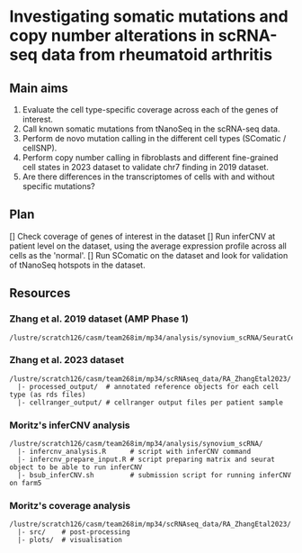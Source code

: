 # Investigating somatic mutations and copy number alterations in scRNA-seq data from rheumatoid arthritis

## Main aims

1. Evaluate the cell type-specific coverage across each of the genes of interest.
2. Call known somatic mutations from tNanoSeq in the scRNA-seq data.
3. Perform de novo mutation calling in the different cell types (SComatic / cellSNP).
4. Perform copy number calling in fibroblasts and different fine-grained cell states in 2023 dataset to validate chr7 finding in 2019 dataset.
5. Are there differences in the transcriptomes of cells with and without specific mutations?

## Plan

[] Check coverage of genes of interest in the dataset
[] Run inferCNV at patient level on the dataset, using the average expression profile across all cells as the 'normal'.
[] Run SComatic on the dataset and look for validation of tNanoSeq hotspots in the dataset.

## Resources

### Zhang et al. 2019 dataset  (AMP Phase 1)
```
/lustre/scratch126/casm/team268im/mp34/analysis/synovium_scRNA/SeuratCelSeq_final_seurat_obj.rds
```

### Zhang et al. 2023 dataset
```
/lustre/scratch126/casm/team268im/mp34/scRNAseq_data/RA_ZhangEtal2023/
  |- processed_output/  # annotated reference objects for each cell type (as rds files)
  |- cellranger_output/ # cellranger output files per patient sample
```

### Moritz's inferCNV analysis
```
/lustre/scratch126/casm/team268im/mp34/analysis/synovium_scRNA/
  |- infercnv_analysis.R      # script with inferCNV command
  |- infercnv_prepare_input.R # script preparing matrix and seurat object to be able to run inferCNV
  |- bsub_inferCNV.sh         # submission script for running inferCNV on farm5
```

### Moritz's coverage analysis
```
/lustre/scratch126/casm/team268im/mp34/scRNAseq_data/RA_ZhangEtal2023/
  |- src/    # post-processing
  |- plots/  # visualisation
```
